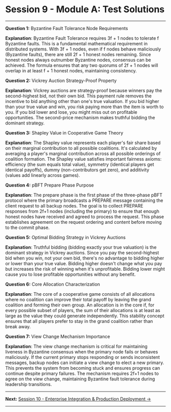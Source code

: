 # Session 9 - Module A: Test Solutions

---

**Question 1:** Byzantine Fault Tolerance Node Requirements  

**Explanation**: Byzantine Fault Tolerance requires 3f + 1 nodes to tolerate f Byzantine faults. This is a fundamental mathematical requirement in distributed systems. With 3f + 1 nodes, even if f nodes behave maliciously (Byzantine faults), there are still 2f + 1 honest nodes remaining. Since honest nodes always outnumber Byzantine nodes, consensus can be achieved. The formula ensures that any two quorums of 2f + 1 nodes will overlap in at least f + 1 honest nodes, maintaining consistency.

**Question 2:** Vickrey Auction Strategy-Proof Property  

**Explanation**: Vickrey auctions are strategy-proof because winners pay the second-highest bid, not their own bid. This payment rule removes the incentive to bid anything other than one's true valuation. If you bid higher than your true value and win, you risk paying more than the item is worth to you. If you bid lower and lose, you might miss out on profitable opportunities. The second-price mechanism makes truthful bidding the dominant strategy.

**Question 3:** Shapley Value in Cooperative Game Theory  

**Explanation**: The Shapley value represents each player's fair share based on their marginal contribution to all possible coalitions. It's calculated by averaging a player's marginal contribution across all possible orderings of coalition formation. The Shapley value satisfies important fairness axioms: efficiency (the sum equals total value), symmetry (identical players get identical payoffs), dummy (non-contributors get zero), and additivity (values add linearly across games).

**Question 4:** pBFT Prepare Phase Purpose  

**Explanation**: The prepare phase is the first phase of the three-phase pBFT protocol where the primary broadcasts a PREPARE message containing the client request to all backup nodes. The goal is to collect PREPARE responses from 2f+1 nodes (including the primary) to ensure that enough honest nodes have received and agreed to process the request. This phase establishes agreement on the request ordering and content before moving to the commit phase.

**Question 5:** Optimal Bidding Strategy in Vickrey Auctions  

**Explanation**: Truthful bidding (bidding exactly your true valuation) is the dominant strategy in Vickrey auctions. Since you pay the second-highest bid when you win, not your own bid, there's no advantage to bidding higher or lower than your true value. Bidding higher doesn't change what you pay but increases the risk of winning when it's unprofitable. Bidding lower might cause you to lose profitable opportunities without any benefit.

**Question 6:** Core Allocation Characterization  

**Explanation**: The core of a cooperative game consists of all allocations where no coalition can improve their total payoff by leaving the grand coalition and forming their own group. An allocation is in the core if, for every possible subset of players, the sum of their allocations is at least as large as the value they could generate independently. This stability concept ensures that all players prefer to stay in the grand coalition rather than break away.

**Question 7:** View Change Mechanism Importance  

**Explanation**: The view change mechanism is critical for maintaining liveness in Byzantine consensus when the primary node fails or behaves maliciously. If the current primary stops responding or sends inconsistent messages, backup nodes can initiate a view change to elect a new primary. This prevents the system from becoming stuck and ensures progress can continue despite primary failures. The mechanism requires 2f+1 nodes to agree on the view change, maintaining Byzantine fault tolerance during leadership transitions.

---

**Next:** [Session 10 - Enterprise Integration & Production Deployment →](Session10_Enterprise_Integration_Production_Deployment.md)

---
